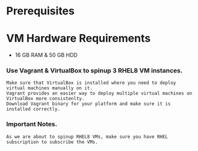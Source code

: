 # Prerequisites

VM Hardware Requirements
==========================
* 16 GB RAM & 50 GB HDD

### Use Vagrant & VirtualBox to spinup 3 RHEL8 VM instances.

    Make sure that VirtualBox is installed where you need to deploy virtual machines manually on it. 
    Vagrant provides an easier way to deploy multiple virtual machines on VirtualBox more consistenlty.
    Download Vagrant binary for your platform and make sure it is installed correctly.

### Important Notes.
    As we are about to spinup RHEL8 VMs, make sure you have RHEL subscription to subscribe the VMs.
